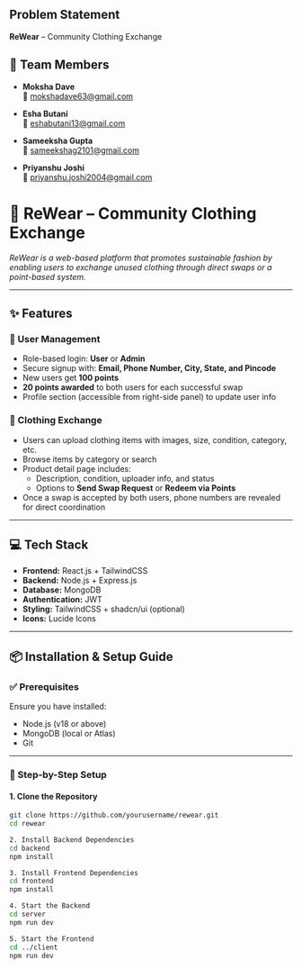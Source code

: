 ## Problem Statement  
**ReWear** – Community Clothing Exchange

## 👥 Team Members

- **Moksha Dave**  
  📧 mokshadave63@gmail.com

- **Esha Butani**  
  📧 eshabutani13@gmail.com

- **Sameeksha Gupta**  
  📧 sameekshag2101@gmail.com

- **Priyanshu Joshi**  
  📧 priyanshu.joshi2004@gmail.com

# 👗 ReWear – Community Clothing Exchange

_ReWear is a web-based platform that promotes sustainable fashion by enabling users to exchange unused clothing through direct swaps or a point-based system._

---

## ✨ Features

### 👥 User Management
- Role-based login: **User** or **Admin**
- Secure signup with: **Email, Phone Number, City, State, and Pincode**
- New users get **100 points**
- **20 points awarded** to both users for each successful swap
- Profile section (accessible from right-side panel) to update user info

### 👕 Clothing Exchange
- Users can upload clothing items with images, size, condition, category, etc.
- Browse items by category or search
- Product detail page includes:
  - Description, condition, uploader info, and status
  - Options to **Send Swap Request** or **Redeem via Points**
- Once a swap is accepted by both users, phone numbers are revealed for direct coordination

---

## 💻 Tech Stack

- **Frontend:** React.js + TailwindCSS
- **Backend:** Node.js + Express.js
- **Database:** MongoDB
- **Authentication:** JWT
- **Styling:** TailwindCSS + shadcn/ui (optional)
- **Icons:** Lucide Icons

---

## 📦 Installation & Setup Guide

### ✅ Prerequisites

Ensure you have installed:

- Node.js (v18 or above)
- MongoDB (local or Atlas)
- Git

---

### 🚀 Step-by-Step Setup

#### 1. Clone the Repository

```bash
git clone https://github.com/yourusername/rewear.git
cd rewear

2. Install Backend Dependencies
cd backend
npm install

3. Install Frontend Dependencies
cd frontend
npm install

4. Start the Backend
cd server
npm run dev

5. Start the Frontend
cd ../client
npm run dev